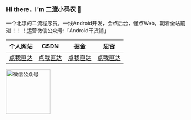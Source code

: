 ### Hi there，I'm 二流小码农 👋

一个北漂的二流程序员，一线Android开发，会点后台，懂点Web，朝着全站前进！！！运营微信公众号:「Android干货铺」


|  个人网站  |  CSDN  |  掘金  |  思否  |
|  ----  | ----  | --- | --- |
| [点我直达](https://www.vipandroid.cn/) | [点我直达](https://blog.csdn.net/ming_147)|[点我直达](https://juejin.cn/user/1398234520239095)| [点我直达](https://segmentfault.com/u/abnerming888)|



<img src="https://abnerming888.github.io/index/image/abner.jpg" width="120" height="120" alt="微信公众号"/><br/>

